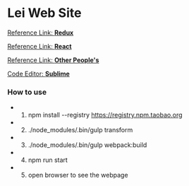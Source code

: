 # Lei Web Site

[Reference Link: **Redux**](http://redux.js.org/docs/basics/UsageWithReact.html)<p>
[Reference Link: **React**](https://facebook.github.io/react/docs/thinking-in-react.html)<p>
[Reference Link: **Other People's**](http://x-team.com/2016/02/tutorial-forms-in-react-and-redux/)<p>

[Code Editor: **Sublime**](http://www.sublimetext.com/3)<p>

### How to use
  + 1. npm install --registry https://registry.npm.taobao.org
  + 2. ./node_modules/.bin/gulp transform
  + 3. ./node_modules/.bin/gulp webpack:build
  + 4. npm run start
  + 5. open browser to see the webpage
